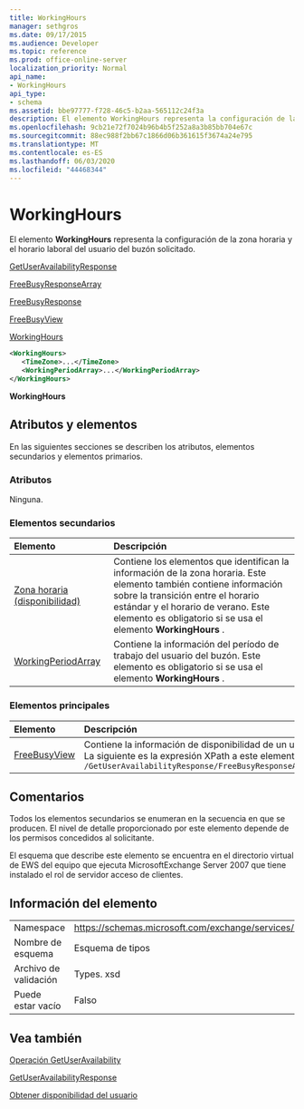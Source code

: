 ```yaml
---
title: WorkingHours
manager: sethgros
ms.date: 09/17/2015
ms.audience: Developer
ms.topic: reference
ms.prod: office-online-server
localization_priority: Normal
api_name:
- WorkingHours
api_type:
- schema
ms.assetid: bbe97777-f728-46c5-b2aa-565112c24f3a
description: El elemento WorkingHours representa la configuración de la zona horaria y el horario laboral del usuario del buzón solicitado.
ms.openlocfilehash: 9cb21e72f7024b96b4b5f252a8a3b85bb704e67c
ms.sourcegitcommit: 88ec988f2bb67c1866d06b361615f3674a24e795
ms.translationtype: MT
ms.contentlocale: es-ES
ms.lasthandoff: 06/03/2020
ms.locfileid: "44468344"
---
```

# <a name="workinghours"></a>WorkingHours

El elemento **WorkingHours** representa la configuración de la zona horaria y el horario laboral del usuario del buzón solicitado. 
  
[GetUserAvailabilityResponse](getuseravailabilityresponse.md)
  
[FreeBusyResponseArray](freebusyresponsearray.md)
  
[FreeBusyResponse](freebusyresponse.md)
  
[FreeBusyView](freebusyview.md)
  
[WorkingHours](workinghours-ex15websvcsotherref.md)
  
```xml
<WorkingHours>
   <TimeZone>...</TimeZone>
   <WorkingPeriodArray>...</WorkingPeriodArray>
</WorkingHours>
```

 **WorkingHours**
## <a name="attributes-and-elements"></a>Atributos y elementos

En las siguientes secciones se describen los atributos, elementos secundarios y elementos primarios.
  
### <a name="attributes"></a>Atributos

Ninguna.
  
### <a name="child-elements"></a>Elementos secundarios

|**Elemento**|**Descripción**|
|:-----|:-----|
|[Zona horaria (disponibilidad)](timezone-availability.md) <br/> |Contiene los elementos que identifican la información de la zona horaria. Este elemento también contiene información sobre la transición entre el horario estándar y el horario de verano. Este elemento es obligatorio si se usa el elemento **WorkingHours** .  <br/> |
|[WorkingPeriodArray](workingperiodarray.md) <br/> |Contiene la información del período de trabajo del usuario del buzón. Este elemento es obligatorio si se usa el elemento **WorkingHours** .  <br/> |
   
### <a name="parent-elements"></a>Elementos principales

|**Elemento**|**Descripción**|
|:-----|:-----|
|[FreeBusyView](freebusyview.md) <br/> |Contiene la información de disponibilidad de un usuario específico.  <br/> La siguiente es la expresión XPath a este elemento:  <br/>  `/GetUserAvailabilityResponse/FreeBusyResponseArray/FreeBusyResponse/FreeBusyView/` <br/> |
   
## <a name="remarks"></a>Comentarios

Todos los elementos secundarios se enumeran en la secuencia en que se producen. El nivel de detalle proporcionado por este elemento depende de los permisos concedidos al solicitante.
  
El esquema que describe este elemento se encuentra en el directorio virtual de EWS del equipo que ejecuta MicrosoftExchange Server 2007 que tiene instalado el rol de servidor acceso de clientes.
  
## <a name="element-information"></a>Información del elemento

|||
|:-----|:-----|
|Namespace  <br/> |https://schemas.microsoft.com/exchange/services/2006/types  <br/> |
|Nombre de esquema  <br/> |Esquema de tipos  <br/> |
|Archivo de validación  <br/> |Types. xsd  <br/> |
|Puede estar vacío  <br/> |Falso  <br/> |
   
## <a name="see-also"></a>Vea también



[Operación GetUserAvailability](getuseravailability-operation.md)
  
[GetUserAvailabilityResponse](getuseravailabilityresponse.md)


[Obtener disponibilidad del usuario](https://msdn.microsoft.com/library/d4133fcb-9b0f-4e6b-aadf-a389da83516a%28Office.15%29.aspx)

